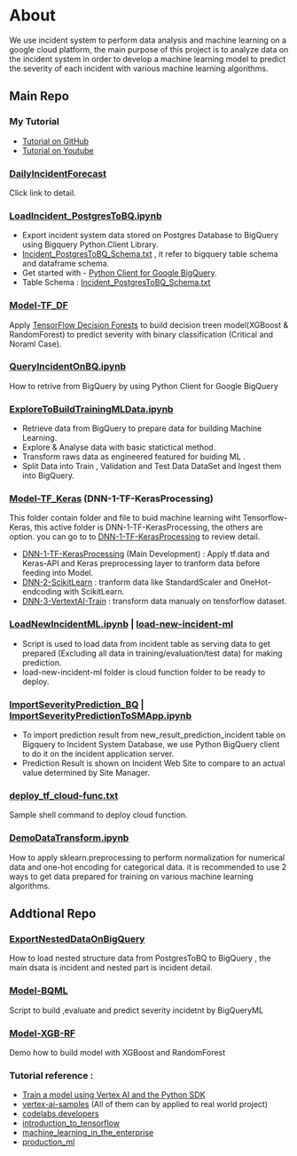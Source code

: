 # About
We use incident system to perform data analysis and machine learning on a google cloud platform, the main purpose of this project is to analyze data on the incident system in order to develop a machine learning model to predict the severity of each incident with various machine learning algorithms.


## Main Repo 

### My Tutorial
- [Tutorial on GitHub](https://github.com/technqvi/MyYoutube-Demo/tree/main/google_data_ai)
- [Tutorial on Youtube](https://www.youtube.com/playlist?list=PLIxgtZc_tZWNWPTeGPR5FGj_glwAOuoS7)

### [DailyIncidentForecast](https://github.com/technqvi/SMart-AI/tree/main/DailyIncidentForecast)
Click link to detail.


### [LoadIncident_PostgresToBQ.ipynb](https://github.com/technqvi/SMart-AI/blob/main/LoadIncident_PostgresToBQ.ipynb)
- Export incident system data stored on Postgres Database to BigQuery using Bigquery Python.Client Library.
- [Incident_PostgresToBQ_Schema.txt](https://github.com/technqvi/SMart-AI/blob/main/Incident_PostgresToBQ_Schema.txt)  , it refer to bigquery table schema and dataframe schema.
- Get started with - [Python Client for Google BigQuery](https://cloud.google.com/python/docs/reference/bigquery/latest).
- Table Schema : [Incident_PostgresToBQ_Schema.txt](https://github.com/technqvi/SMart-AI/blob/main/Incident_PostgresToBQ_Schema.txt) 

### [Model-TF_DF](https://github.com/technqvi/SMart-AI/tree/main/Model-TF_DF)
Apply [TensorFlow Decision Forests](https://www.tensorflow.org/decision_forests/tutorials) to build decision treen model(XGBoost & RandomForest) to predict severity with binary classification (Critical and Noraml Case).

### [QueryIncidentOnBQ.ipynb](https://github.com/technqvi/SMart-AI/blob/main/QueryIncidentOnBQ.ipynb)
How to retrive from BigQuery by using Python Client for Google BigQuery


### [ExploreToBuildTrainingMLData.ipynb](https://github.com/technqvi/SMart-AI/blob/main/ExploreToBuildTrainingMLData.ipynb)
- Retrieve data from BigQuery to prepare data for building Machine Learning.
- Explore & Analyse data with basic statictical method.
- Transform raws data as engineered featured for buiding ML .
- Split Data into Train , Validation and Test Data DataSet and  Ingest them into BigQuery.


### [Model-TF_Keras](https://github.com/technqvi/SMart-AI/tree/main/Model-TF_Keras/DNN-1-TF-KerasProcessing) (DNN-1-TF-KerasProcessing)
This folder contain folder and file to buid machine learning wiht Tensorflow-Keras, this active folder is DNN-1-TF-KerasProcessing, the others are option. you can go to to  [DNN-1-TF-KerasProcessing](https://github.com/technqvi/SMart-AI/tree/main/Model-TF_Keras/DNN-1-TF-KerasProcessing) to review detail.

- [DNN-1-TF-KerasProcessing](https://github.com/technqvi/SMart-AI/tree/main/Model-TF_Keras/DNN-1-TF-KerasProcessing) (Main Development) : Apply tf.data and  Keras-API and Keras preprocessing layer to tranform data before feeding into  Model. 
- [DNN-2-ScikitLearn](https://github.com/technqvi/SMart-AI/tree/main/Model-TF_Keras/DNN-2-ScikitLearn)  : tranform data like StandardScaler and OneHot-endcoding with  ScikitLearn.
- [DNN-3-VertextAI-Train](https://github.com/technqvi/SMart-AI/tree/main/Model-TF_Keras/DNN-3-VertextAI-Train) : transform data manualy on tensforflow dataset.

### [LoadNewIncidentML.ipynb](https://github.com/technqvi/SMart-AI/blob/main/LoadNewIncidentML.ipynb) | [load-new-incident-ml](https://github.com/technqvi/SMart-AI/tree/main/load-new-incident-ml)
- Script is used to load data from incident table as serving data to get prepared (Excluding all data in training/evaluation/test data) for making prediction.
-  load-new-incident-ml folder is cloud function folder to be ready to deploy.


### [ImportSeverityPrediction_BQ](https://github.com/technqvi/SMart-AI/tree/main/ImportSeverityPrediction_BQ) | [ImportSeverityPredictionToSMApp.ipynb](https://github.com/technqvi/SMart-AI/blob/main/ImportSeverityPredictionToSMApp.ipynb)
- To  import prediction result from new_result_prediction_incident table on Bigquery to Incident System Database, we use Python BigQuery client to do it on the incident application server.
- Prediction Result is shown on Incident Web Site to compare to an actual value determined by Site Manager.
###  [deploy_tf_cloud-func.txt](https://github.com/technqvi/SMart-AI/blob/main/deploy_tf_cloud-func.txt)
Sample shell command to deploy cloud function.
### [DemoDataTransform.ipynb](https://github.com/technqvi/SMart-AI/blob/main/DemoDataTransform.ipynb)
How to apply sklearn.preprocessing to perform normalization for numerical data and one-hot encoding for categorical data.  it is recommended to use 2 ways to get data prepared for training on various machine learning algorithms.



## Addtional Repo 

### [ExportNestedDataOnBigQuery](https://github.com/technqvi/SMart-AI/tree/main/ExportIncidentNestedData)
How to load  nested structure data from PostgresToBQ to BigQuery , the main dsata is incident and nested part is incident detail.
### [Model-BQML](https://github.com/technqvi/SMart-AI/tree/main/Model-BQML)
Script to build ,evaluate and predict severity incidetnt by BigQueryML
### [Model-XGB-RF](https://github.com/technqvi/SMart-AI/tree/main/Model-XGB-RF)
Demo how to build model with XGBoost and  RandomForest



### Tutorial reference : 
- [Train a model using Vertex AI and the Python SDK](https://cloud.google.com/vertex-ai/docs/tutorials/tabular-bq-prediction)
- [vertex-ai-samples](https://github.com/GoogleCloudPlatform/vertex-ai-samples/tree/main/notebooks/official) (All of them can by applied to real world project)
- [codelabs.developers](https://codelabs.developers.google.com/)
- [introduction_to_tensorflow](https://github.com/GoogleCloudPlatform/training-data-analyst/tree/master/courses/machine_learning/deepdive2/introduction_to_tensorflow)
- [machine_learning_in_the_enterprise](https://github.com/GoogleCloudPlatform/training-data-analyst/tree/master/courses/machine_learning/deepdive2/machine_learning_in_the_enterprise/solutions)
- [production_ml](https://github.com/GoogleCloudPlatform/training-data-analyst/tree/master/courses/machine_learning/deepdive2/production_ml/solutions)
